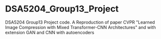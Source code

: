 # DSA5204_Group13_Project
DSA5204 Group13 Project code. A Reproduction of paper CVPR "Learned Image Compression with Mixed Transformer-CNN Architectures" and with extension GAN and CNN with autoencoders
